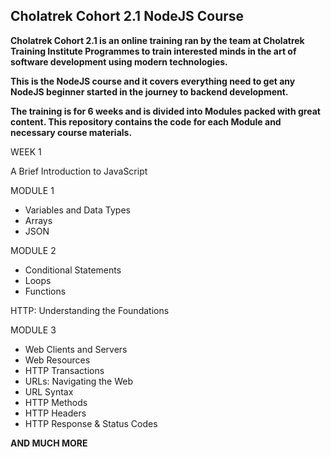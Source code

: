 ## Cholatrek Cohort 2.1 NodeJS Course

**Cholatrek Cohort 2.1 is an online training ran by the team at Cholatrek Training Institute Programmes to train interested minds in the art of software development using modern technologies.**

**This is the NodeJS course and it covers everything need to get any NodeJS beginner started in the journey to backend development.**

**The training is for 6 weeks and is divided into Modules packed with great content. This repository contains the code for each Module and necessary course materials.**

WEEK 1

A Brief Introduction to JavaScript

MODULE 1

- Variables and Data Types
- Arrays
- JSON

MODULE 2

- Conditional Statements
- Loops
- Functions

HTTP: Understanding the Foundations

MODULE 3

- Web Clients and Servers
- Web Resources
- HTTP Transactions
- URLs: Navigating the Web
- URL Syntax
- HTTP Methods
- HTTP Headers
- HTTP Response & Status Codes

**AND MUCH MORE**
